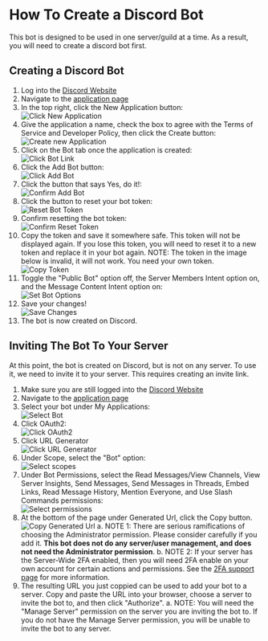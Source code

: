 ﻿# How To Create a Discord Bot
This bot is designed to be used in one server/guild at a time. As a result, you
will need to create a discord bot first.

## Creating a Discord Bot
1. Log into the [Discord Website](https://www.discord.com/)
1. Navigate to the [application page](https://discord.com/developers/applications)
1. In the top right, click the New Application button:  
   ![Click New Application](Images/DiscordNewApplication.png)
1. Give the application a name, check the box to agree with the Terms of 
   Service and Developer Policy, then click the Create button:  
   ![Create new Application](Images/DiscordCreateApplication.png)
1. Click on the Bot tab once the application is created:  
   ![Click Bot Link](Images/DiscordClickBot.png)
1. Click the Add Bot button:  
   ![Click Add Bot](Images/DiscordAddBot.png)
1. Click the button that says Yes, do it!:  
   ![Confirm Add Bot](Images/DiscordConfirmAddBot.png)
1. Click the button to reset your bot token:  
   ![Reset Bot Token](Images/DiscordResetToken.png)
1. Confirm resetting the bot token:  
   ![Confirm Reset Token](Images/DiscordConfirmResetToken.png)
1. Copy the token and save it somewhere safe. This token will not be displayed
   again. If you lose this token, you will need to reset it to a new token and
   replace it in your bot again. NOTE: The token in the image below is invalid,
   it will not work. You need your own token.  
   ![Copy Token](Images/DiscordCopyToken.png)
1. Toggle the "Public Bot" option off, the Server Members Intent option on, and
   the Message Content Intent option on:  
   ![Set Bot Options](Images/DiscordSetOptions.png)
1. Save your changes!  
   ![Save Changes](Images/DiscordSaveChanges.png)
1. The bot is now created on Discord.

## Inviting The Bot To Your Server
At this point, the bot is created on Discord, but is not on any server. To use 
it, we need to invite it to your server. This requires creating an invite link.

1. Make sure you are still logged into the [Discord Website](https://www.discord.com/)
1. Navigate to the [application page](https://discord.com/developers/applications)
1. Select your bot under My Applications:  
   ![Select Bot](Images/DiscordSelectBot.png)
1. Click OAuth2:     
   ![Click OAuth2](Images/DiscordOauth2.png)
1. Click URL Generator  
   ![Click URL Generator](Images/DiscordUrlGenerator.png)
1. Under Scope, select the "Bot" option:  
   ![Select scopes](Images/DiscordBotScopes.png)
1. Under Bot Permissions, select the Read Messages/View Channels, View Server
   Insights, Send Messages, Send Messages in Threads, Embed Links, Read Message
   History, Mention Everyone, and Use Slash Commands permissions:  
   ![Select permissions](Images/DiscordBotPermissions.png)
1. At the bottom of the page under Generated Url, click the Copy button.  
   ![Copy Generated Url](Images/DiscordCopyLink.png)
   a. NOTE 1: There are serious ramifications of choosing the Administrator
      permission. Please consider carefully if you add it. **This bot does not
      do any server/user management, and does not need the Administrator 
      permission**.
   b. NOTE 2: If your server has the Server-Wide 2FA enabled, then you will 
      need 2FA enable on your own account for certain actions and permissions.
      See the [2FA support page](https://support.discord.com/hc/en-us/articles/219576828-Setting-up-Two-Factor-Authentication) 
      for more information.
1. The resulting URL you just coppied can be used to add your bot to a server.
   Copy and paste the URL into your browser, choose a server to invite the bot 
   to, and then click "Authorize".
   a. NOTE: You will need the "Manage Server" permission on the server you are
      inviting the bot to. If you do not have the Manage Server permission, you
      will be unable to invite the bot to any server.